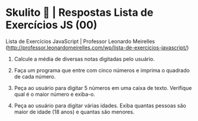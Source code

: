 # Skulito &#128193; | **Respostas** Lista de Exercícios JS (00)

Lista de Exercícios JavaScript | Professor Leonardo Meirelles (http://professor.leonardomeirelles.com/wp/lista-de-exercicios-javascript/)  

1. Calcule a média de diversas notas digitadas pelo usuário.

2. Faça um programa que entre com cinco números e imprima o quadrado de cada número.

3. Peça ao usuário para digitar 5 números em uma caixa de texto. Verifique qual é o maior número e exiba-o.

4. Peça ao usuário para digitar várias idades. Exiba quantas pessoas são maior de idade (18 anos) e quantas são menores.
